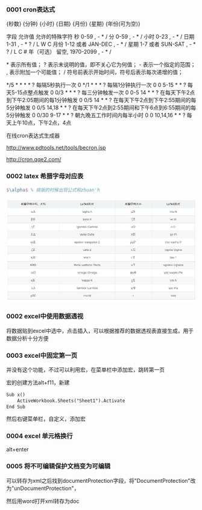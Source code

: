 ### 0001 cron表达式

{秒数} {分钟} {小时} {日期} {月份} {星期} {年份(可为空)}

字段 允许值 允许的特殊字符 
秒 0-59 , - * / 
分 0-59 , - * / 
小时 0-23 , - * / 
日期 1-31 , - * ? / L W C 
月份 1-12 或者 JAN-DEC , - * / 
星期 1-7 或者 SUN-SAT , - * ? / L C # 
年（可选） 留空, 1970-2099 , - * / 

\* 表示所有值； 
? 表示未说明的值，即不关心它为何值； 
\- 表示一个指定的范围； 
, 表示附加一个可能值； 
/ 符号前表示开始时间，符号后表示每次递增的值； 

*/5 * * * * ? 每隔5秒执行一次
 0 */1 * * * ? 每隔1分钟执行一次
 0 0 5-15 * * ? 每天5-15点整点触发
 0 0/3 * * * ? 每三分钟触发一次
 0 0-5 14 * * ? 在每天下午2点到下午2:05期间的每1分钟触发 
 0 0/5 14 * * ? 在每天下午2点到下午2:55期间的每5分钟触发
 0 0/5 14,18 * * ? 在每天下午2点到2:55期间和下午6点到6:55期间的每5分钟触发
 0 0/30 9-17 * * ? 朝九晚五工作时间内每半小时
 0 0 10,14,16 * * ? 每天上午10点，下午2点，4点 

在线cron表达式生成器

http://www.pdtools.net/tools/becron.jsp

http://cron.qqe2.com/

### 0002 latex 希腊字母对应表

```latex
$\alpha$ % 排版的时候出现公式和zhuan'h
```

![image-20221025021709941](img/image-20221025021709941.png)

### 0002 excel中使用数据透视

将数据贴到excel中选中，点击插入，可以根据推荐的数据透视表直接生成，用于数据分析十分方便

### 0003 excel中固定第一页

并没有这个功能，不过可以利用宏，在菜单栏中添加宏，跳转第一页

宏的创建方法alt+f11，新建

```
Sub x()
    ActiveWorkbook.Sheets("Sheet1").Activate
End Sub
```

然后右键菜单栏，自定义，添加宏

### 0004 excel 单元格换行

alt+enter

### 0005 将不可编辑保护文档变为可编辑

可以转存为xml之后找到documentProtection字段，将"DocumentProtection"改为"unDocumentProtection"，

然后用word打开xml转存为doc